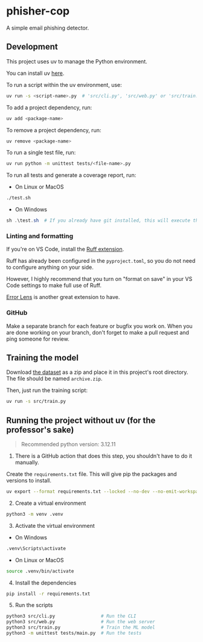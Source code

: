 # phisher-cop

A simple email phishing detector.

## Development

This project uses uv to manage the Python environment.

You can install uv [here](https://docs.astral.sh/uv/getting-started/installation/).

To run a script within the uv environment, use:

```bash
uv run -s <script-name>.py  # 'src/cli.py', 'src/web.py' or 'src/train.py'
```

To add a project dependency, run:

```bash
uv add <package-name>
```

To remove a project dependency, run:

```bash
uv remove <package-name>
```

To run a single test file, run:

```bash
uv run python -m unittest tests/<file-name>.py
```

To run all tests and generate a coverage report, run:

- On Linux or MacOS
```bash
./test.sh
```

- On Windows
```powershell
sh .\test.sh  # If you already have git installed, this will execute the script with Git Bash
```

### Linting and formatting

If you're on VS Code, install the [Ruff extension](https://marketplace.visualstudio.com/items?itemName=charliermarsh.ruff).

Ruff has already been configured in the `pyproject.toml`, so you do not need to configure anything on your side.

However, I highly recommend that you turn on "format on save" in your VS Code settings to make full use of Ruff.

[Error Lens](https://marketplace.visualstudio.com/items?itemName=usernamehw.errorlens) is another great extension to have.

### GitHub

Make a separate branch for each feature or bugfix you work on. When you are done working on your branch, don't forget to make a pull request and ping someone for review.

## Training the model

Download [the dataset](https://www.kaggle.com/datasets/beatoa/spamassassin-public-corpus) as a zip and place it in this project's root directory.
The file should be named `archive.zip`.

Then, just run the training script:

```bash
uv run -s src/train.py
```

## Running the project without uv (for the professor's sake)

> Recommended python version: 3.12.11

1.  There is a GitHub action that does this step, you shouldn't have to do it manually.

Create the `requirements.txt` file. This will give pip the packages and versions to install.

```bash
uv export --format requirements.txt --locked --no-dev --no-emit-workspace -o requirements.txt  # We run this command and send requirements.txt to the professor
```

2. Create a virtual environment

```bash
python3 -m venv .venv
```

3. Activate the virtual environment

- On Windows

```bash
.venv\Scripts\activate
```

- On Linux or MacOS
```bash
source .venv/bin/activate
```

4. Install the dependencies

```bash
pip install -r requirements.txt
```

5. Run the scripts

```bash
python3 src/cli.py                 # Run the CLI
python3 src/web.py                 # Run the web server
python3 src/train.py               # Train the ML model
python3 -m unittest tests/main.py  # Run the tests
```
